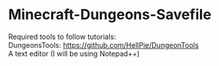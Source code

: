 # Minecraft-Dungeons-Savefile
  
Required tools to follow tutorials:  
DungeonsTools: https://github.com/HellPie/DungeonTools  
A text editor (I will be using Notepad++)  
